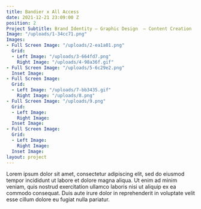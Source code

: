 ```yaml
---
title: Bandier x All Access
date: 2021-12-21 23:09:00 Z
position: 2
Project Subtitle: Brand Identity — Graphic Design  — Content Creation
Image: "/uploads/1-34cc71.png"
Images:
- Full Screen Image: "/uploads/2-ea1a01.png"
  Grid:
  - Left Image: "/uploads/3-664fd7.png"
    Right Image: "/uploads/4-98a36f.gif"
- Full Screen Image: "/uploads/5-6c29e2.png"
  Inset Image: 
- Full Screen Image: 
  Grid:
  - Left Image: "/uploads/7-bb3435.gif"
    Right Image: "/uploads/8.png"
- Full Screen Image: "/uploads/9.png"
  Grid:
  - Left Image: 
    Right Image: 
  Inset Image: 
- Full Screen Image: 
  Grid:
  - Left Image: 
    Right Image: 
  Inset Image: 
layout: project
---
```


Lorem ipsum dolor sit amet, consectetur adipiscing elit, sed do eiusmod tempor incididunt ut labore et dolore magna aliqua. Ut enim ad minim veniam, quis nostrud exercitation ullamco laboris nisi ut aliquip ex ea commodo consequat. Duis aute irure dolor in reprehenderit in voluptate velit esse cillum dolore eu fugiat nulla pariatur. 